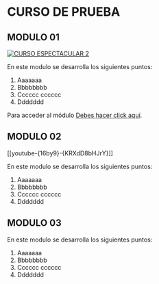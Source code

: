 # CURSO DE PRUEBA

## MODULO 01

[![CURSO ESPECTACULAR 2](http://img.youtube.com/vi/kh5JxW5SuEI/0.jpg)](http://www.youtube.com/watch?v=kh5JxW5SuEI "CURSO ESPECTACULAR 1")


En este modulo se desarrolla los siguientes puntos:

1. Aaaaaaa
2. Bbbbbbbb
3. Cccccc cccccc
4. Ddddddd

Para acceder al módulo [Debes hacer click aquí](/MODULO01).

## MODULO 02


[[youtube-{16by9}-{KRXdD8bHJrY}]] 

En este modulo se desarrolla los siguientes puntos:

1. Aaaaaaa
2. Bbbbbbbb
3. Cccccc cccccc
4. Ddddddd


## MODULO 03


En este modulo se desarrolla los siguientes puntos:

1. Aaaaaaa
2. Bbbbbbbb
3. Cccccc cccccc
4. Ddddddd



